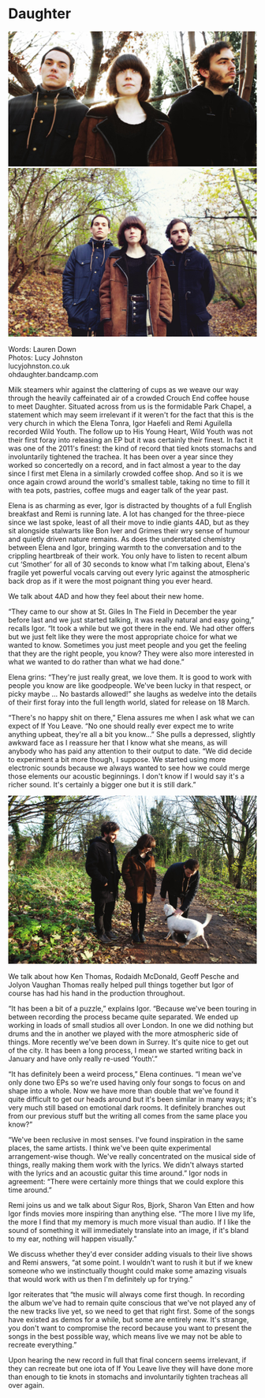 # Daughter
<img src="/Images/Lucy%20Johnston/zero_core_cover.jpg">
<img src="/Images/Lucy%20Johnston/zero_core_01.jpg">

Words: Lauren Down \
Photos: Lucy Johnston \
lucyjohnston.co.uk \
ohdaughter.bandcamp.com

Milk steamers whir against the clattering of cups as we weave our way through the heavily caffeinated air of a crowded Crouch End coffee house to meet Daughter. Situated across from us is the formidable Park Chapel, a statement which may seem irrelevant if it weren't for the fact that this is the very church in which the Elena Tonra, Igor Haefeli and Remi Aguilella recorded Wild Youth. The follow up to His Young Heart, Wild Youth was not their first foray into releasing an EP but it was certainly their finest. In fact it was one of the 2011's finest: the kind of record that tied knots stomachs and involuntarily tightened the trachea. It has been over a year since they worked so concertedly on a record, and in fact almost a year to the day since I first met Elena in a similarly crowded coffee shop. And so it is we  once again crowd around the world's smallest table, taking no time to fill it with tea pots, pastries, coffee mugs and eager talk of the year past.

Elena is as charming as ever, Igor is distracted by thoughts of a full English breakfast and Remi is running late. A lot has changed for the three-piece since we last spoke, least of all their move to indie giants 4AD, but as they sit alongside stalwarts like Bon Iver and Grimes their wry sense of humour and quietly driven nature remains. As does the understated chemistry between Elena and Igor, bringing warmth to the conversation and to the crippling heartbreak of their work. You only have to listen to recent album cut ‘Smother’ for all of 30 seconds to know what I'm talking about, Elena's fragile yet powerful vocals carving out every lyric against the atmospheric back drop as if it were the most poignant thing you ever heard. 

We talk about 4AD and how they feel about their new home.

“They came to our show at St. Giles In The Field in December the year before last and we just started talking, it was really natural and easy going,” recalls Igor. “It took a while but we got there in the end. We had other offers but we just felt like they were the most appropriate choice for what we wanted to know. Sometimes you just meet people and you get the feeling that they are the right people, you know? They were also more interested in what we wanted to do rather than what we had done.”

Elena grins: “They're just really great, we love them. It is good to work with people you know are like goodpeople. We've been lucky in that respect, or picky maybe … No bastards allowed!” she laughs as wedelve into the details of their first foray into the full length world, slated for release on 18 March. 

“There's no happy shit on there,” Elena assures me when I ask what we can expect of If You Leave. “No one should really ever expect me to write anything upbeat, they're all a bit you know...” She pulls a depressed, slightly awkward face as I reassure her that I know what she means, as will anybody who has paid any attention to their output to date. “We did decide to experiment a bit more though, I suppose. We started using more electronic sounds because we always wanted to see how we could merge those elements our acoustic beginnings. I don't know if I would say it's a richer sound. It's certainly a bigger one but it is still dark.”

<img src="/Images/Lucy%20Johnston/zero_core_02.jpg">

We talk about how Ken Thomas, Rodaidh McDonald, Geoff Pesche and Jolyon Vaughan Thomas really helped pull things together but Igor of course has had his hand in the production throughout. 

“It has been a bit of a puzzle,” explains Igor. “Because we've been touring in between recording the process became quite separated. We ended up working in loads of small studios all over London. In one we did nothing but drums and the in another we played with the more atmospheric side of things. More recently we've been down in Surrey. It's quite nice to get out of the city. It has been a long process, I mean we started writing back in January and have only really re-used ‘Youth’.” 

“It has definitely been a weird process,” Elena continues. “I mean we've only done two EPs so we're used having only four songs to focus on and shape into a whole. Now we have more than double that we've found it quite difficult to get our heads around but it's been similar in many ways; it's very much still based on emotional dark rooms. It definitely branches out from our previous stuff but the writing all comes from the same place you know?” 

“We've been reclusive in most senses. I've found inspiration in the same places, the same artists. I think we've been quite experimental arrangement-wise though. We've really concentrated on the musical side of things, really making them work with the lyrics. We didn't always started with the lyrics and an acoustic guitar this time around.” Igor nods in agreement: “There were certainly more things that we could explore this time around.”

Remi joins us and we talk about Sigur Ros, Bjork, Sharon Van Etten and how Igor finds movies more inspiring than anything else. “The more I live my life, the more I find that my memory is much more visual than audio. If I like the sound of something it will immediately translate into an image, if it's bland to my ear, nothing will happen visually.” 

We discuss whether they'd ever consider adding visuals to their live shows and Remi answers, “at some point. I wouldn't want to rush it but if we knew someone who we instinctually thought could make some amazing visuals that would work with us then I'm definitely up for trying.”

Igor reiterates that “the music will always come first though. In recording the album we've had to remain quite conscious that we've not played any of the new tracks live yet, so we need to get that right first. Some of the songs have existed as demos for a while, but some are entirely new. It's strange, you don't want to compromise the record because you want to present the songs in the best possible way, which means live we may not be able to recreate everything.”

Upon hearing the new record in full that final concern seems irrelevant, if they can recreate but one iota of If You Leave live they will have done more than enough to tie knots in stomachs and involuntarily tighten tracheas all over again.

